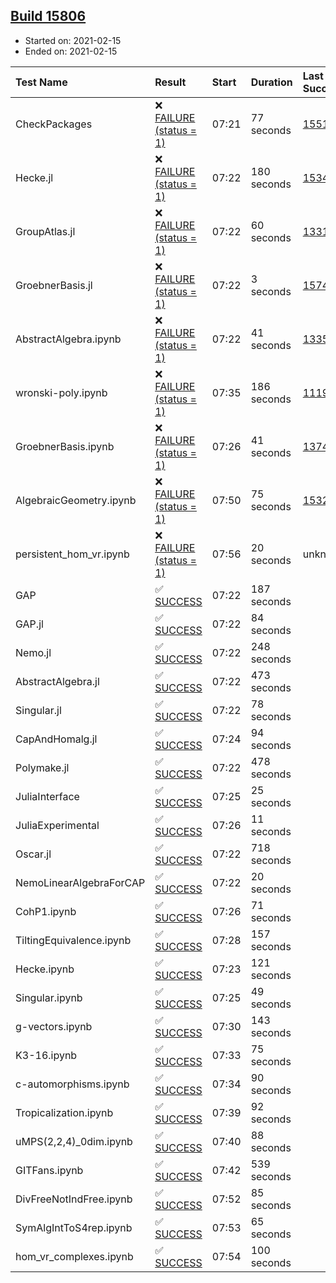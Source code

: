 ## [Build 15806](https://oscarci.mathematik.uni-kl.de/job/oscar/15806/)

* Started on: 2021-02-15
* Ended on: 2021-02-15

| Test Name    | Result | Start | Duration | Last Success | First Failure |
|:-------------|:-------|:------|:---------|:-------------|:--------------|
| CheckPackages | ❌ [FAILURE (status = 1)](https://oscarci.mathematik.uni-kl.de/job/oscar/15806/artifact/logs/build-15806/CheckPackages.log) | 07:21 | 77 seconds | [15514](https://oscarci.mathematik.uni-kl.de/job/oscar/15514/) | [15515](https://oscarci.mathematik.uni-kl.de/job/oscar/15515/) |
| Hecke.jl | ❌ [FAILURE (status = 1)](https://oscarci.mathematik.uni-kl.de/job/oscar/15806/artifact/logs/build-15806/Hecke.jl.log) | 07:22 | 180 seconds | [15344](https://oscarci.mathematik.uni-kl.de/job/oscar/15344/) | [15348](https://oscarci.mathematik.uni-kl.de/job/oscar/15348/) |
| GroupAtlas.jl | ❌ [FAILURE (status = 1)](https://oscarci.mathematik.uni-kl.de/job/oscar/15806/artifact/logs/build-15806/GroupAtlas.jl.log) | 07:22 | 60 seconds | [13311](https://oscarci.mathematik.uni-kl.de/job/oscar/13311/) | [13312](https://oscarci.mathematik.uni-kl.de/job/oscar/13312/) |
| GroebnerBasis.jl | ❌ [FAILURE (status = 1)](https://oscarci.mathematik.uni-kl.de/job/oscar/15806/artifact/logs/build-15806/GroebnerBasis.jl.log) | 07:22 | 3 seconds | [15745](https://oscarci.mathematik.uni-kl.de/job/oscar/15745/) | [15746](https://oscarci.mathematik.uni-kl.de/job/oscar/15746/) |
| AbstractAlgebra.ipynb | ❌ [FAILURE (status = 1)](https://oscarci.mathematik.uni-kl.de/job/oscar/15806/artifact/logs/build-15806/AbstractAlgebra.ipynb.log) | 07:22 | 41 seconds | [13355](https://oscarci.mathematik.uni-kl.de/job/oscar/13355/) | [13356](https://oscarci.mathematik.uni-kl.de/job/oscar/13356/) |
| wronski-poly.ipynb | ❌ [FAILURE (status = 1)](https://oscarci.mathematik.uni-kl.de/job/oscar/15806/artifact/logs/build-15806/wronski-poly.ipynb.log) | 07:35 | 186 seconds | [11192](https://oscarci.mathematik.uni-kl.de/job/oscar/11192/) | [11193](https://oscarci.mathematik.uni-kl.de/job/oscar/11193/) |
| GroebnerBasis.ipynb | ❌ [FAILURE (status = 1)](https://oscarci.mathematik.uni-kl.de/job/oscar/15806/artifact/logs/build-15806/GroebnerBasis.ipynb.log) | 07:26 | 41 seconds | [13748](https://oscarci.mathematik.uni-kl.de/job/oscar/13748/) | [13749](https://oscarci.mathematik.uni-kl.de/job/oscar/13749/) |
| AlgebraicGeometry.ipynb | ❌ [FAILURE (status = 1)](https://oscarci.mathematik.uni-kl.de/job/oscar/15806/artifact/logs/build-15806/AlgebraicGeometry.ipynb.log) | 07:50 | 75 seconds | [15322](https://oscarci.mathematik.uni-kl.de/job/oscar/15322/) | [15323](https://oscarci.mathematik.uni-kl.de/job/oscar/15323/) |
| persistent_hom_vr.ipynb | ❌ [FAILURE (status = 1)](https://oscarci.mathematik.uni-kl.de/job/oscar/15806/artifact/logs/build-15806/persistent_hom_vr.ipynb.log) | 07:56 | 20 seconds | unknown | unknown |
| GAP | ✅ [SUCCESS](https://oscarci.mathematik.uni-kl.de/job/oscar/15806/artifact/logs/build-15806/GAP.log) | 07:22 | 187 seconds |  |  |
| GAP.jl | ✅ [SUCCESS](https://oscarci.mathematik.uni-kl.de/job/oscar/15806/artifact/logs/build-15806/GAP.jl.log) | 07:22 | 84 seconds |  |  |
| Nemo.jl | ✅ [SUCCESS](https://oscarci.mathematik.uni-kl.de/job/oscar/15806/artifact/logs/build-15806/Nemo.jl.log) | 07:22 | 248 seconds |  |  |
| AbstractAlgebra.jl | ✅ [SUCCESS](https://oscarci.mathematik.uni-kl.de/job/oscar/15806/artifact/logs/build-15806/AbstractAlgebra.jl.log) | 07:22 | 473 seconds |  |  |
| Singular.jl | ✅ [SUCCESS](https://oscarci.mathematik.uni-kl.de/job/oscar/15806/artifact/logs/build-15806/Singular.jl.log) | 07:22 | 78 seconds |  |  |
| CapAndHomalg.jl | ✅ [SUCCESS](https://oscarci.mathematik.uni-kl.de/job/oscar/15806/artifact/logs/build-15806/CapAndHomalg.jl.log) | 07:24 | 94 seconds |  |  |
| Polymake.jl | ✅ [SUCCESS](https://oscarci.mathematik.uni-kl.de/job/oscar/15806/artifact/logs/build-15806/Polymake.jl.log) | 07:22 | 478 seconds |  |  |
| JuliaInterface | ✅ [SUCCESS](https://oscarci.mathematik.uni-kl.de/job/oscar/15806/artifact/logs/build-15806/JuliaInterface.log) | 07:25 | 25 seconds |  |  |
| JuliaExperimental | ✅ [SUCCESS](https://oscarci.mathematik.uni-kl.de/job/oscar/15806/artifact/logs/build-15806/JuliaExperimental.log) | 07:26 | 11 seconds |  |  |
| Oscar.jl | ✅ [SUCCESS](https://oscarci.mathematik.uni-kl.de/job/oscar/15806/artifact/logs/build-15806/Oscar.jl.log) | 07:22 | 718 seconds |  |  |
| NemoLinearAlgebraForCAP | ✅ [SUCCESS](https://oscarci.mathematik.uni-kl.de/job/oscar/15806/artifact/logs/build-15806/NemoLinearAlgebraForCAP.log) | 07:22 | 20 seconds |  |  |
| CohP1.ipynb | ✅ [SUCCESS](https://oscarci.mathematik.uni-kl.de/job/oscar/15806/artifact/logs/build-15806/CohP1.ipynb.log) | 07:26 | 71 seconds |  |  |
| TiltingEquivalence.ipynb | ✅ [SUCCESS](https://oscarci.mathematik.uni-kl.de/job/oscar/15806/artifact/logs/build-15806/TiltingEquivalence.ipynb.log) | 07:28 | 157 seconds |  |  |
| Hecke.ipynb | ✅ [SUCCESS](https://oscarci.mathematik.uni-kl.de/job/oscar/15806/artifact/logs/build-15806/Hecke.ipynb.log) | 07:23 | 121 seconds |  |  |
| Singular.ipynb | ✅ [SUCCESS](https://oscarci.mathematik.uni-kl.de/job/oscar/15806/artifact/logs/build-15806/Singular.ipynb.log) | 07:25 | 49 seconds |  |  |
| g-vectors.ipynb | ✅ [SUCCESS](https://oscarci.mathematik.uni-kl.de/job/oscar/15806/artifact/logs/build-15806/g-vectors.ipynb.log) | 07:30 | 143 seconds |  |  |
| K3-16.ipynb | ✅ [SUCCESS](https://oscarci.mathematik.uni-kl.de/job/oscar/15806/artifact/logs/build-15806/K3-16.ipynb.log) | 07:33 | 75 seconds |  |  |
| c-automorphisms.ipynb | ✅ [SUCCESS](https://oscarci.mathematik.uni-kl.de/job/oscar/15806/artifact/logs/build-15806/c-automorphisms.ipynb.log) | 07:34 | 90 seconds |  |  |
| Tropicalization.ipynb | ✅ [SUCCESS](https://oscarci.mathematik.uni-kl.de/job/oscar/15806/artifact/logs/build-15806/Tropicalization.ipynb.log) | 07:39 | 92 seconds |  |  |
| uMPS(2,2,4)_0dim.ipynb | ✅ [SUCCESS](https://oscarci.mathematik.uni-kl.de/job/oscar/15806/artifact/logs/build-15806/uMPS-2-2-4-_0dim.ipynb.log) | 07:40 | 88 seconds |  |  |
| GITFans.ipynb | ✅ [SUCCESS](https://oscarci.mathematik.uni-kl.de/job/oscar/15806/artifact/logs/build-15806/GITFans.ipynb.log) | 07:42 | 539 seconds |  |  |
| DivFreeNotIndFree.ipynb | ✅ [SUCCESS](https://oscarci.mathematik.uni-kl.de/job/oscar/15806/artifact/logs/build-15806/DivFreeNotIndFree.ipynb.log) | 07:52 | 85 seconds |  |  |
| SymAlgIntToS4rep.ipynb | ✅ [SUCCESS](https://oscarci.mathematik.uni-kl.de/job/oscar/15806/artifact/logs/build-15806/SymAlgIntToS4rep.ipynb.log) | 07:53 | 65 seconds |  |  |
| hom_vr_complexes.ipynb | ✅ [SUCCESS](https://oscarci.mathematik.uni-kl.de/job/oscar/15806/artifact/logs/build-15806/hom_vr_complexes.ipynb.log) | 07:54 | 100 seconds |  |  |
